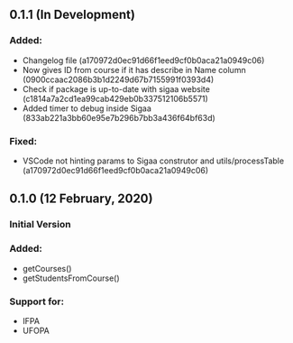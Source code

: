 ## 0.1.1 (In Development)

### Added:

- Changelog file (a170972d0ec91d66f1eed9cf0b0aca21a0949c06)
- Now gives ID from course if it has describe in Name column (0900ccaac2086b3b1d2249d67b7155991f0393d4)
- Check if package is up-to-date with sigaa website (c1814a7a2cd1ea99cab429eb0b337512106b5571)
- Added timer to debug inside Sigaa (833ab221a3bb60e95e7b296b7bb3a436f64bf63d)

### Fixed:

- VSCode not hinting params to Sigaa construtor and utils/processTable (a170972d0ec91d66f1eed9cf0b0aca21a0949c06)

## 0.1.0 (12 February, 2020)
### Initial Version

### Added:

- getCourses()
- getStudentsFromCourse()

### Support for:

- IFPA
- UFOPA